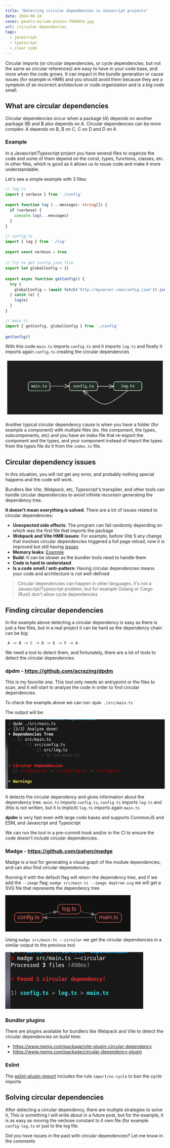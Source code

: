 ```yaml
---
title: "Detecting circular dependencies in Javascript projects"
date: 2024-08-10
cover: pexels-miriam-alonso-7585854.jpg
url: /circular-dependencies
tags:
  - javascript
  - typescript
  - clear code  
---
```

Circular imports (or circular dependencies, or cycle dependencies, but not the same as circular references) are easy to have in your code base, and more when the code grows. It can impact in the bundle generation or cause issues (for example in HMR) and you should avoid them because they are a symptom of an incorrect architecture or code organization and is a big code smell.

## What are circular dependencies

Circular dependencies occur when a package (A) depends on another package (B) and B also depends on A. Circular dependencies can be more complex: A depends on B, B on C, C on D and D on A

### Example
In a Javascript/Typescript project you have several files to organize the code and some of them depend on the const, types, functions, classes, etc. in other files, which is good as it allows us to reuse code and make it more understandable.

Let's see a simple example with 3 files:

```ts
// log.ts
import { verbose } from './config'

export function log (...messages: string[]) {
  if (verbose) {
    console.log(...messages)
  }
}
```

```ts
// config.ts
import { log } from './log'

export const verbose = true

// Try to get config.json file
export let globalConfig = {}

export async function getConfig() {
  try {
    globalConfig = (await fetch('http://myserver.com/config.json')).json()
  } catch (e) {
    log(e) 
  }
}
```

```ts
// main.ts
import { getConfig, globalConfig } from './config'

getConfig()
```

With this code `main.ts` imports `config.ts` and it imports `log.ts` and finally it imports again `config.ts` creating the circular dependencies

![Simple example](simple.png)

Another typical circular dependency cause is when you have a folder (for example a component) with multiple files (ex. the component, the types, subcomponents, etc) and you have an index file that re-export the component and the types, and your component instead of import the types from the types file do it from the `index.ts` file.

## Circular dependency issues

In this situation, you will not get any error, and probably nothing special happens and the code will work.

Bundlers like *Vite*, *Webpack*, etc, Typescript's transpiler, and other tools can handle circular dependencies to avoid infinite recursion generating the dependency tree.

**It doesn't mean everything is solved**. There are a lot of issues related to circular dependencies:

* **Unexpected side effects**: The program can fail randomly depending on which was the first file that imports the package  
* **Webpack and Vite HMR issues**: For example, before Vite 5 any change that involves circular dependencies triggered a full page reload, now it is improved but still having [issues](https://github.com/vitejs/vite/blob/3b8f03d789ec3ef1a099c884759bd4e61b03ce7c/docs/blog/announcing-vite5-1.md?plain=1#L73)
* **Memory leaks**: [Example](https://github.com/nestjs/nest/issues/10548)
* **Build**: It can be slower as the bundler tools need to handle them
* **Code is hard to understand**
* **Is a code smell / anti-pattern**: Having circular dependencies means your code and architecture is not well-defined

> Circular dependencies can happen in other languages, it's not a Javascript/Typescript problem, but for example Golang or Cargo (Rust) don't allow cycle dependencies

## Finding circular dependencies

In the example above detecting a circular dependency is easy as there is just a few files, but in a real project it can be hard as the dependency chain can be big:

```
 A -> B -> C -> D -> E -> F -> A
```

We need a tool to detect them, and fortunately, there are a lot of tools to detect the circular dependencies

### dpdm - https://github.com/acrazing/dpdm

This is my favorite one. This tool only needs an entrypoint or the files to scan, and it will start to analyze the code in order to find circular dependencies. 

To check the example above we can run: `dpdm ./src/main.ts`

The output will be:

![dpdm](dpdm_output.png)

It detects the circular dependency and gives information about the dependency tree. `main.ts` imports `config.ts`, `config.ts` imports `log.ts` and (this is not written, but it is implicit) `log.ts` imports again `main.ts`

**dpdm** is very fast even with large code bases and supports CommonJS and ESM, and Javascript and Typescript

We can run the tool in a pre-commit hook and/or in the CI to ensure the code doesn't include circular dependencies.


### Madge - https://github.com/pahen/madge

Madge is a tool for generating a visual graph of the module dependencies, and can also find circular dependencies.

Running it with the default flag will return the dependency tree, and if we add the `--image` flag: `madge src/main.ts --image deptree.svg` we will get a SVG file that represents the dependency tree

![Madge](madge.png)

Using `madge src/main.ts --circular` we get the circular dependencies in a similar output to the previous tool 

![Madge circular](madge2.png)


### Bundler plugins

There are plugins available for bundlers like Webpack and Vite to detect the circular dependencies on build time:

* https://www.npmjs.com/package/vite-plugin-circular-dependency
* https://www.npmjs.com/package/circular-dependency-plugin


### Eslint

The [eslint-plugin-import](https://github.com/import-js/eslint-plugin-import/blob/main/docs/rules/no-cycle.md) includes the rule `import/no-cycle` to ban the cycle imports


## Solving circular dependencies

After detecting a circular dependency, there are multiple strategies to solve it, This is something I will write about in a future post, but for the example, it  is as easy as moving the verbose constant to it own file (for example `config-log.ts` or just to the log file.

Did you have issues in the past with circular dependencies? Let me know in the comments

